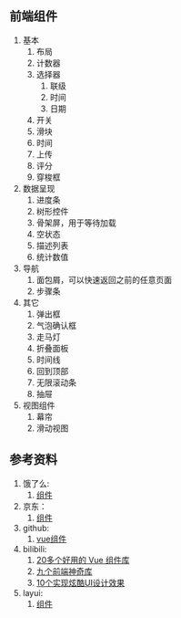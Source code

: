 ## 前端组件
1. 基本
   1. 布局
   2. 计数器
   3. 选择器
      1. 联级
      2. 时间
      3. 日期
   4. 开关
   5. 滑块
   6. 时间
   7. 上传
   8. 评分
   9. 穿梭框
2. 数据呈现
   1. 进度条
   2. 树形控件
   3. 骨架屏，用于等待加载
   4. 空状态
   5. 描述列表
   6. 统计数值
3. 导航
   1. 面包屑，可以快速返回之前的任意页面
   2. 步骤条
4. 其它
   1. 弹出框
   2. 气泡确认框
   3. 走马灯
   4. 折叠面板
   5. 时间线
   6. 回到顶部
   7. 无限滚动条
   8. 抽屉
5. 视图组件
   1. 幕帘
   2. 滑动视图
   
## 参考资料
1. 饿了么:
   1. [组件](https://element.eleme.cn/#/zh-CN/component/installation)
2. 京东：
   1. [组件](https://taro-ui.jd.com/#/docs/introduction)
3. github:
   1. [vue组件](https://github.com/vuejs/awesome-vue)
4. bilibili:
   1. [20多个好用的 Vue 组件库](https://www.bilibili.com/video/BV1g3411W7iQ)
   2. [九个前端神奇库](https://www.bilibili.com/video/BV1fe4y1D7o6)
   3. [10个实现炫酷UI设计效果](https://www.bilibili.com/video/BV1tg411T7bx)
5. layui:
   1. [组件](https://layui.dev/docs/2/)